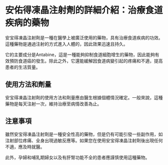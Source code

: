# 安佑得凍晶注射劑的詳細介紹：治療食道疾病的藥物

安宝得凍晶注射劑是一種在醫學上被廣泛使用的藥物，具有治療食道疾病的功效。這種藥物是通過注射的方式進入人體的，因此效果迅速且持久。

它的主要成分是Antabine，這是一種能夠抑制食道細胞增生的藥物，因此能夠有效預防食道癌的發生。除此之外，它還能緩解因食道病變引起的疼痛和不適，提高患者的生活質量。

## 使用方法和劑量

安宝得凍晶注射劑的使用方法和劑量應由醫生根據個體情況確定。一般來說，這種藥物是每天注射一次，維持治療至病情改善為止。

## 注意事項

雖然安宝得凍晶注射劑是一種安全性高的藥物，但是仍有可能引發一些副作用，如注射部位疼痛、全身出現過敏反應等。如果您在使用安宝得凍晶注射劑後出現任何不適，應及時就醫。

此外，孕婦和哺乳期婦女以及有肝腎功能不全的患者應謹慎使用這種藥物。